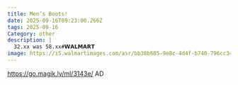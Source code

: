 ```yaml
---
title: Men’s Boots!
date: 2025-09-16T09:23:00.266Z
tags: 2025-09-16
Category: other
description: |
  32.xx was 58.xx#𝗪𝗔𝗟𝗠𝗔𝗥𝗧 
image: https://i5.walmartimages.com/asr/bb38b685-9e8c-4d4f-b740-796cc34e3261.7a27560d544a67bc8daa5be78612aaf9.jpeg?odnHeight=2000&odnWidth=2000&odnBg=FFFFFF
---
```

https://go.magik.ly/ml/3143e/
AD
